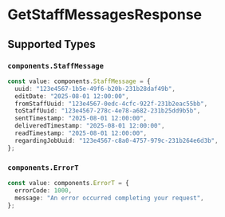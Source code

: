 # GetStaffMessagesResponse


## Supported Types

### `components.StaffMessage`

```typescript
const value: components.StaffMessage = {
  uuid: "123e4567-1b5e-49f6-b20b-231b28daf49b",
  editDate: "2025-08-01 12:00:00",
  fromStaffUuid: "123e4567-0edc-4cfc-922f-231b2eac55bb",
  toStaffUuid: "123e4567-278c-4e78-a682-231b25dd9b5b",
  sentTimestamp: "2025-08-01 12:00:00",
  deliveredTimestamp: "2025-08-01 12:00:00",
  readTimestamp: "2025-08-01 12:00:00",
  regardingJobUuid: "123e4567-c8a0-4757-979c-231b264e6d3b",
};
```

### `components.ErrorT`

```typescript
const value: components.ErrorT = {
  errorCode: 1000,
  message: "An error occurred completing your request",
};
```

